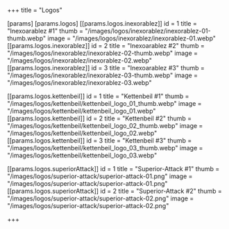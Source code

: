 +++
title = "Logos"


[params]
[params.logos]
[[params.logos.inexorablez]]
id = 1
title = "Inexoarablez #1"
thumb = "/images/logos/inexorablez/inexorablez-01-thumb.webp"
image = "/images/logos/inexorablez/inexorablez-01.webp"
[[params.logos.inexorablez]]
id = 2
title = "Inexoarablez #2"
thumb = "/images/logos/inexorablez/inexorablez-02-thumb.webp"
image = "/images/logos/inexorablez/inexorablez-02.webp"
[[params.logos.inexorablez]]
id = 3
title = "Inexoarablez #3"
thumb = "/images/logos/inexorablez/inexorablez-03-thumb.webp"
image = "/images/logos/inexorablez/inexorablez-03.webp"


[[params.logos.kettenbeil]]
id = 1
title = "Kettenbeil #1"
thumb = "/images/logos/kettenbeil/kettenbeil_logo_01_thumb.webp"
image = "/images/logos/kettenbeil/kettenbeil_logo_01.webp"
[[params.logos.kettenbeil]]
id = 2
title = "Kettenbeil #2"
thumb = "/images/logos/kettenbeil/kettenbeil_logo_02_thumb.webp"
image = "/images/logos/kettenbeil/kettenbeil_logo_02.webp"
[[params.logos.kettenbeil]]
id = 3
title = "Kettenbeil #3"
thumb = "/images/logos/kettenbeil/kettenbeil_logo_03_thumb.webp"
image = "/images/logos/kettenbeil/kettenbeil_logo_03.webp"


[[params.logos.superiorAttack]]
id = 1
title = "Superior-Attack #1"
thumb = "/images/logos/superior-attack/superior-attack-01.png"
image = "/images/logos/superior-attack/superior-attack-01.png"
[[params.logos.superiorAttack]]
id = 2
title = "Superior-Attack #2"
thumb = "/images/logos/superior-attack/superior-attack-02.png"
image = "/images/logos/superior-attack/superior-attack-02.png"

+++